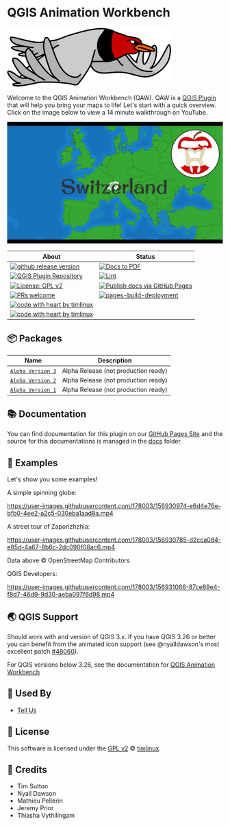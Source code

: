 
# QGIS Animation Workbench

![QGIS Animation Workbench](resources/img/logo/animation-workbench-logo.svg)

Welcome to the QGIS Animation Workbench (QAW). QAW is a [QGIS Plugin](https://qgis.org) that will help you bring your maps to life! Let's start with a quick overview. Click on the image below to view a 14 minute walkthrough on YouTube.

[![Overview](docs/start/img/QAW-IntroThumbnail.jpg)](https://youtu.be/DkS6yvnuypc)

About   | Status
--------|-------------
[![github release version](https://img.shields.io/github/v/release/timlinux/QGISAnimationWorkbench.svg?include_prereleases)](https://github.com/timlinux/QGISAnimationWorkbenchr/releases/latest)        | [![Docs to PDF](https://github.com/timlinux/QGISAnimationWorkbench/actions/workflows/mkdocs-pdf.yml/badge.svg)](https://github.com/timlinux/QGISAnimationWorkbench/actions/workflows/mkdocs-pdf.yml)
[![QGIS Plugin Repository](https://img.shields.io/badge/Powered%20by-QGIS-blue.svg)](https://qgis.org/) |  [![Lint](https://github.com/timlinux/QGISAnimationWorkbench/actions/workflows/black.yml/badge.svg)](https://github.com/timlinux/QGISAnimationWorkbench/actions/workflows/black.yml)
[![License: GPL v2](https://img.shields.io/badge/License-GPL_v2-blue.svg)](https://github.com/timlinux/QGISAnimationWorkbench/blob/master/LICENSE) | [![Publish docs via GitHub Pages](https://github.com/timlinux/QGISAnimationWorkbench/actions/workflows/mkdocs.yml/badge.svg)](https://github.com/timlinux/QGISAnimationWorkbench/actions/workflows/mkdocs.yml)
[![PRs welcome](https://img.shields.io/badge/PRs-welcome-ff69b4.svg)](https://github.com/timlinux/QGISAnimationWorkbench/issues?q=is%3Aissue+is%3Aopen+label%3A%22help+wanted%22)| [![pages-build-deployment](https://github.com/timlinux/QGISAnimationWorkbench/actions/workflows/pages/pages-build-deployment/badge.svg)](https://github.com/timlinux/QGISAnimationWorkbench/actions/workflows/pages/pages-build-deployment)
[![code with heart by timlinux](https://img.shields.io/badge/%3C%2F%3E%20with%20%E2%99%A5%20by-timlinux-ff1414.svg)](https://github.com/timlinux) |
[![code with heart by timlinux](https://img.shields.io/badge/%3C%2F%3E%20with%20%E2%99%A5%20by-nyalldawson-ff1414.svg)](https://github.com/nyalldawson) |

## 📦 Packages

| Name                                     | Description                          |
| ---------------------------------------------------------------------------------------------------- | ------------------------------------ |
| [`Alpha Version 3`](https://github.com/timlinux/QGISAnimationWorkbench/archive/refs/tags/apha-3.zip) | Alpha Release (not production ready) |
| [`Alpha Version 2`](https://github.com/timlinux/QGISAnimationWorkbench/archive/refs/tags/apha-2.zip) | Alpha Release (not production ready) |
| [`Alpha Version 1`](https://github.com/timlinux/QGISAnimationWorkbench/archive/refs/tags/apha-1.zip) | Alpha Release (not production ready) |

## 📚 Documentation

You can find documentation for this plugin on our [GitHub Pages Site](https://timlinux.github.io/QGISAnimationWorkbench/) and the source for this documentations is managed in the [docs](docs) folder.

## 🐾 Examples

Let's show you some examples!

A simple spinning globe:

<https://user-images.githubusercontent.com/178003/156930974-e6d4e76e-bfb0-4ee2-a2c5-030eba1aad8a.mp4>

A street tour of Zaporizhzhia:

<https://user-images.githubusercontent.com/178003/156930785-d2cca084-e85d-4a67-8b6c-2dc090f08ac6.mp4>

Data above © OpenStreetMap Contributors

QGIS Developers:

<https://user-images.githubusercontent.com/178003/156931066-87ce89e4-f8d7-46d9-9d30-aeba097f6d98.mp4>

## 🌏 QGIS Support

Should work with and version of QGIS 3.x. If you have QGIS 3.26 or better you can benefit from the animated icon support (see @nyalldawson's most excellent patch [#48060](https://github.com/qgis/QGIS/pull/48060)).

For QGIS versions below 3.26, see the documentation for [QGIS Animation Workbench](https://timlinux.github.io/QGISAnimationWorkbench/library/snippets/)

## 🚀 Used By

- [Tell Us](https://example.com)

## 📜 License

This software is licensed under the [GPL v2](https://github.com/timlinux/QGISAnimationWorkbench/blob/master/LICENSE) © [timlinux](https://github.com/timlinux).

## 💛 Credits

- Tim Sutton
- Nyall Dawson
- Mathieu Pellerin
- Jeremy Prior
- Thiasha Vythilingam
  
